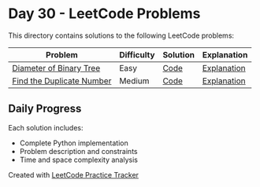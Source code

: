 # Day 30 - LeetCode Problems

This directory contains solutions to the following LeetCode problems:

| Problem | Difficulty | Solution | Explanation |
|---------|------------|----------|-------------|
| [Diameter of Binary Tree](https://leetcode.com/problems/diameter-of-binary-tree/) | Easy | [Code](diameter_of_binary_tree.py) | [Explanation](diameter_of_binary_tree.md) |
| [Find the Duplicate Number](https://leetcode.com/problems/find-the-duplicate-number/description/) | Medium | [Code](find_the_duplicate_number.py) | [Explanation](find_the_duplicate_number.md) |

## Daily Progress

Each solution includes:
- Complete Python implementation
- Problem description and constraints
- Time and space complexity analysis

Created with [LeetCode Practice Tracker](https://github.com/AnuranjanJain/solutions)
